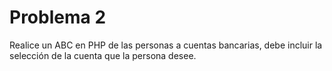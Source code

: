 # **Problema 2**
Realice un ABC en PHP de las personas a cuentas bancarias, debe incluir la selección de la cuenta que la persona desee.